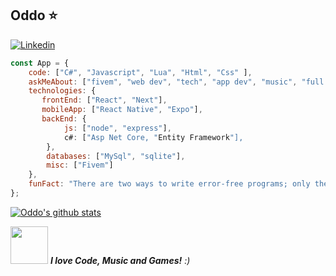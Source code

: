 ## Oddo ⭐️
[![Linkedin](https://img.shields.io/badge/-LinkedIn-222222?style=flat-square&logo=Linkedin&logoColor=white&link=https://www.linkedin.com/in/01naveenv/)](https://www.linkedin.com/in/douglas-delavy-0804b8205/)

```javascript
const App = {
    code: ["C#", "Javascript", "Lua", "Html", "Css" ],
    askMeAbout: ["fivem", "web dev", "tech", "app dev", "music", "full stack"],
    technologies: {
       frontEnd: ["React", "Next"],
       mobileApp: ["React Native", "Expo"],
       backEnd: {
            js: ["node", "express"],
            c#: ["Asp Net Core, "Entity Framework"],
        },
        databases: ["MySql", "sqlite"],
        misc: ["Fivem"]
    },
    funFact: "There are two ways to write error-free programs; only the third one works"
};
```
[![Oddo's github stats](https://github-readme-stats.vercel.app/api?username=OddoAkbar&show_icons=true&theme=merko&hide=["contribs","issues"])](https://github.com/OddoAkbar)

<img src="https://media.giphy.com/media/LnQjpWaON8nhr21vNW/giphy.gif" width="60"> <em><b>I love Code, Music and Games!</b> :)</em>
